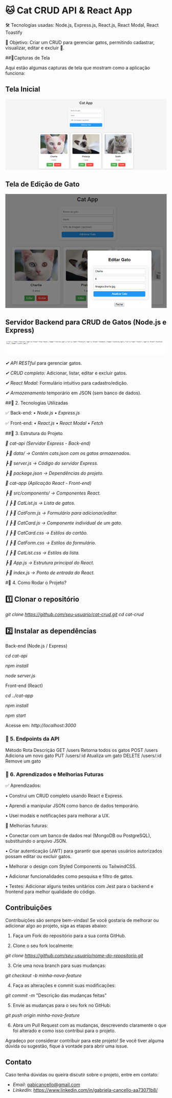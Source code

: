 # 🐱 Cat CRUD API & React App

🛠 Tecnologias usadas: Node.js, Express.js, React.js, React Modal, React Toastify

📌 Objetivo: Criar um CRUD para gerenciar gatos, permitindo cadastrar, visualizar, editar e excluir 🐾.

##📌Capturas de Tela

Aqui estão algumas capturas de tela que mostram como a aplicação funciona:

## Tela Inicial

![Tela inicial de CatApp](cat-app/public/images/cat-app-home.png)

## Tela de Edição de Gato

![Tela de Edição](cat-app/public/images/edit.png)

## Servidor Backend para CRUD de Gatos (Node.js e Express)

![Backend - API de Gatos](cat-app/public/images/backend-localhost4000.png)

*✔ API RESTful* para gerenciar gatos.

*✔ CRUD completo:* Adicionar, listar, editar e excluir gatos.

*✔ React Modal:* Formulário intuitivo para cadastro/edição.

*✔ Armazenamento* temporário em JSON (sem banco de dados).

##📌 2. Tecnologias Utilizadas

✅ Back-end:
*•	Node.js*
*•	Express.js*

✅ Front-end:
*•	React.js*
*•	React Modal*
*•	Fetch*


##📌 3. Estrutura do Projeto

*📂 cat-api (Servidor Express - Back-end)*

*┣ 📂 data/ → Contém cats.json com os gatos armazenados.*

*┣ 📄 server.js → Código do servidor Express.*

*┣ 📄 package.json → Dependências do projeto.*



*📂 cat-app (Aplicação React - Front-end)*

*┣ 📂 src/components/ → Componentes React.*

*┃ ┣ 📄 CatList.js → Lista de gatos.*

*┃ ┣ 📄 CatForm.js → Formulário para adicionar/editar.*

*┃ ┣ 📄 CatCard.js → Componente individual de um gato.*

*┃ ┣ 📄 CatCard.css → Estilos do cartão.*

*┃ ┣ 📄 CatForm.css → Estilos do formulário.*

*┃ ┣ 📄 CatList.css → Estilos da lista.*

*┣ 📄 App.js → Estrutura principal do React.*

*┣ 📄 index.js → Ponto de entrada do React.*


#📌 4. Como Rodar o Projeto?

## 1️⃣ Clonar o repositório

*git clone https://github.com/seu-usuario/cat-crud.git*
*cd cat-crud*

## 2️⃣ Instalar as dependências



Back-end (Node.js / Express)

*cd cat-api*

*npm install*

*node server.js*

Front-end (React)

*cd ../cat-app*

*npm install*

*npm start*

Acesse em: *http://localhost:3000* 


### 📌 5. Endpoints da API

Método	Rota	Descrição
GET	/users	Retorna todos os gatos
POST	/users	Adiciona um novo gato
PUT	/users/:id	Atualiza um gato
DELETE	/users/:id	Remove um gato


### 📌 6. Aprendizados e Melhorias Futuras

 ✅ Aprendizados:
 
• Construi um CRUD completo usando React e Express.

• Aprendi a manipular JSON como banco de dados temporário.

• Usei modais e notificações para melhorar a UX.



📌 Melhorias futuras:

• Conectar com um banco de dados real (MongoDB ou PostgreSQL), substituindo o arquivo JSON.

• Criar autenticação (JWT) para garantir que apenas usuários autorizados possam editar ou excluir gatos.

• Melhorar o design com Styled Components ou TailwindCSS.

• Adicionar funcionalidades como pesquisa e filtro de gatos.

• Testes: Adicionar alguns testes unitários com Jest para o backend e frontend para melhor qualidade do código.



 ## Contribuições

Contribuições são sempre bem-vindas! Se você gostaria de melhorar ou adicionar algo ao projeto, siga as etapas abaixo:

1. Faça um Fork do repositório para a sua conta GitHub.


2. Clone o seu fork localmente:

*git clone https://github.com/seu-usuario/nome-do-repositorio.git*


3. Crie uma nova branch para suas mudanças:

*git checkout -b minha-nova-feature*


4. Faça as alterações e commit suas modificações:

*git commit -m* "Descrição das mudanças feitas"


5. Envie as mudanças para o seu fork no GitHub:

*git push origin minha-nova-feature*


6. Abra um Pull Request com as mudanças, descrevendo claramente o que foi alterado e como isso contribui para o projeto.

Agradeço por considerar contribuir para este projeto! Se você tiver alguma dúvida ou sugestão, fique à vontade para abrir uma issue.



 ## Contato

Caso tenha dúvidas ou queira discutir sobre o projeto, entre em contato:

- *Email*: gabicancello@gmail.com
- *LinkedIn*: https://www.linkedin.com/in/gabriela-cancello-aa73071b8/
 
